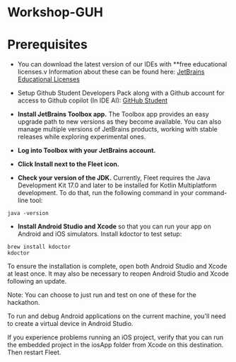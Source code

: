 # Workshop-GUH

# Prerequisites

- You can download the latest version of our IDEs with **free educational licenses.v Information about these can be found here: [JetBrains Educational Licenses](https://www.jetbrains.com/community/education/#students)
- Setup Github Student Developers Pack along with a Github account for access to Github copilot (In IDE AI): [GitHub Student](https://education.github.com/pack)

- **Install JetBrains Toolbox app.**
The Toolbox app provides an easy upgrade path to new versions as they become available. You can also manage multiple versions of JetBrains products, working with stable releases while exploring experimental ones.
- **Log into Toolbox with your JetBrains account.**
- **Click Install next to the Fleet icon.**
- **Check your version of the JDK.**
Currently, Fleet requires the Java Development Kit 17.0 and later to be installed for Kotlin Multiplatform development. To do that, run the following command in your command-line tool:
```
java -version
```
- **Install Android Studio and Xcode** so that you can run your app on Android and iOS simulators.
Install kdoctor to test setup:
```
brew install kdoctor
kdoctor
```
To ensure the installation is complete, open both Android Studio and Xcode at least once. It may also be necessary to reopen Android Studio and Xcode following an update.

Note: You can choose to just run and test on one of these for the hackathon.

To run and debug Android applications on the current machine, you'll need to create a virtual device in Android Studio.

If you experience problems running an iOS project, verify that you can run the embedded project in the iosApp folder from Xcode on this destination. Then restart Fleet.
